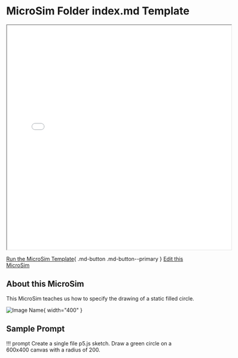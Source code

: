 # MicroSim Folder index.md Template

<iframe src="./main.html" height="600px" width="600px" scrolling="no" style="overflow: hidden"></iframe>



[Run the MicroSim Template](./main.html){ .md-button .md-button--primary }
[Edit this MicroSim](https://editor.p5js.org/dmccreary/sketches/QVQWMt5Vh)

## About this MicroSim

This MicroSim teaches us how to
specify the drawing of a static filled circle.

![Image Name](./image.png){ width="400" }

## Sample Prompt

!!! prompt
  Create a single file p5.js sketch.
  Draw a green circle on a 600x400 canvas with a radius of 200.